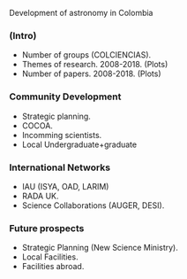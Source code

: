 Development of astronomy in Colombia

### (Intro)

* Number of groups (COLCIENCIAS).
* Themes of research. 2008-2018. (Plots)
* Number of papers. 2008-2018. (Plots)

### Community Development

* Strategic planning.
* COCOA.
* Incomming scientists.
* Local Undergraduate+graduate 

### International Networks

* IAU (ISYA, OAD, LARIM)
* RADA UK.
* Science Collaborations (AUGER, DESI).

### Future prospects

* Strategic Planning (New Science Ministry).
* Local Facilities.
* Facilities abroad.



